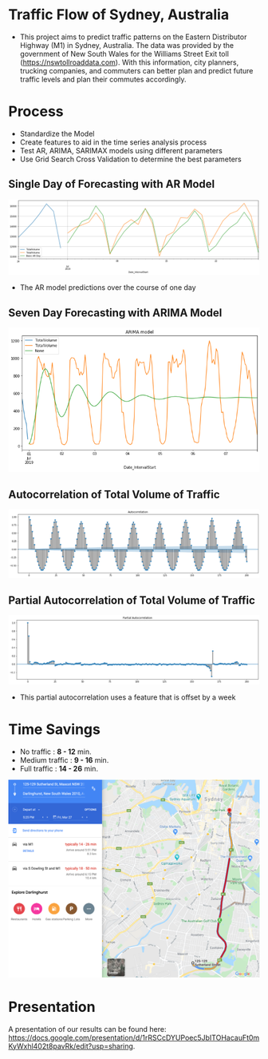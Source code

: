 # Traffic Flow of Sydney, Australia
- This project aims to predict traffic patterns on the Eastern Distributor Highway (M1) in Sydney, Australia. The data was provided by the government of New South Wales for the Williams Street Exit toll (https://nswtollroaddata.com). With this information, city planners, trucking companies, and commuters can better plan and predict future traffic levels and plan their commutes accordingly.

# Process
- Standardize the Model
- Create features to aid in the time series analysis process
- Test AR, ARIMA, SARIMAX models using different parameters
- Use Grid Search Cross Validation to determine the best parameters

## Single Day of Forecasting with AR Model
![ARForecast_byday](https://github.com/trevohearn/TrafficFlowData/blob/master/images/ARForecast_byday.png)
- The AR model predictions over the course of one day

## Seven Day Forecasting with ARIMA Model
![arima_model_71](https://github.com/trevohearn/TrafficFlowData/blob/master/images/arima_model_71.png)

## Autocorrelation of Total Volume of Traffic
![autocorr_totalvolumne](https://github.com/trevohearn/TrafficFlowData/blob/master/images/autocorr_totalvolume.png)

## Partial Autocorrelation of Total Volume of Traffic
![partial_autocorr_weekdiff](https://github.com/trevohearn/TrafficFlowData/blob/master/images/partial_autocorr_weekdiff.png)
- This partial autocorrelation uses a feature that is offset by a week

# Time Savings
- No traffic : **8 - 12** min.
- Medium traffic : **9 - 16** min.
- Full traffic : **14 - 26** min.


![Sydney Road Route](https://github.com/trevohearn/TrafficFlowData/blob/master/images/sydney_traffic_maps_time.png)


# Presentation
A presentation of our results can be found here: https://docs.google.com/presentation/d/1rRSCcDYUPoec5JbITOHacauFt0mKyWxhl402t8pavRk/edit?usp=sharing.
